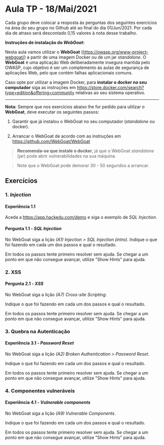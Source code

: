 # Aula TP - 18/Mai/2021

Cada grupo deve colocar a resposta às perguntas dos seguintes exercícios na área do seu grupo no Github até ao final do dia 01/Jun/2021. Por cada dia de atraso será descontado 0,15 valores à nota desse trabalho.



**Instruções de instalação do _WebGoat_:**

Nesta aula vamos utilizar o **WebGoat** (<https://owasp.org/www-project-webgoat/>) a partir de uma imagem Docker ou de um jar _standalone_. O **WebGoat** é uma aplicação Web deliberadamente insegura mantida pelo OWASP, cujo objetivo é ser um complemento às aulas de segurança de aplicações Web, pelo que contém falhas aplicacionais comuns.


Caso opte por utilizar a imagem Docker, para **instalar o docker no seu computador** siga as instruções em https://store.docker.com/search?type=edition&offering=community relativas ao seu sistema operativo.  



----

**Nota:** Sempre que nos exercícios abaixo lhe for pedido para utilizar o **WebGoat**, deve executar os seguintes passos:

1. Garantir que já instalou o WebGoat no seu computador (_standalone_ ou docker).

2. Arrancar o WebGoat de acordo com as instruções em <https://github.com/WebGoat/WebGoat>

> **Recomenda-se que instale o docker**, já que o WebGoat _standalone_ (jar) pode abrir vulnerabilidades na sua máquina.

> Note que o WebGoat pode demorar 30 - 50 segundos a arrancar.


## Exercícios


### 1\. _Injection_

#### Experiência 1.1

Aceda a <https://app.hackedu.com/demo> e siga o exemplo de _SQL Injection_.




#### Pergunta 1.1 - _SQL Injection_

No WebGoat siga a lição _(A1) Injection > SQL Injection (intro)_.
Indique o que foi fazendo em cada um dos passos e qual o resultado.


Em todos os passos tente primeiro resolver sem ajuda. Se chegar a um ponto em que não consegue avançar, utilize "Show Hints" para ajuda. 



### 2\. XSS


#### Pergunta 2.1 - _XSS_

No WebGoat siga a lição _(A7) Cross-site Scripting_.

Indique o que foi fazendo em cada um dos passos e qual o resultado.


Em todos os passos tente primeiro resolver sem ajuda. Se chegar a um ponto em que não consegue avançar, utilize "Show Hints" para ajuda. 




### 3\. Quebra na Autenticação

#### Experiência 3.1 - _Password Reset_

No WebGoat siga a lição _(A2) Broken Authentication > Password Reset_.

Indique o que foi fazendo em cada um dos passos e qual o resultado.


Em todos os passos tente primeiro resolver sem ajuda. Se chegar a um ponto em que não consegue avançar, utilize "Show Hints" para ajuda. 

### 4\. Componentes vulneráveis

#### Experiência 4.1 - _Vulnerable components_

No WebGoat siga a lição _(A9) Vulnerable Components_.

Indique o que foi fazendo em cada um dos passos e qual o resultado.


Em todos os passos tente primeiro resolver sem ajuda. Se chegar a um ponto em que não consegue avançar, utilize "Show Hints" para ajuda. 

